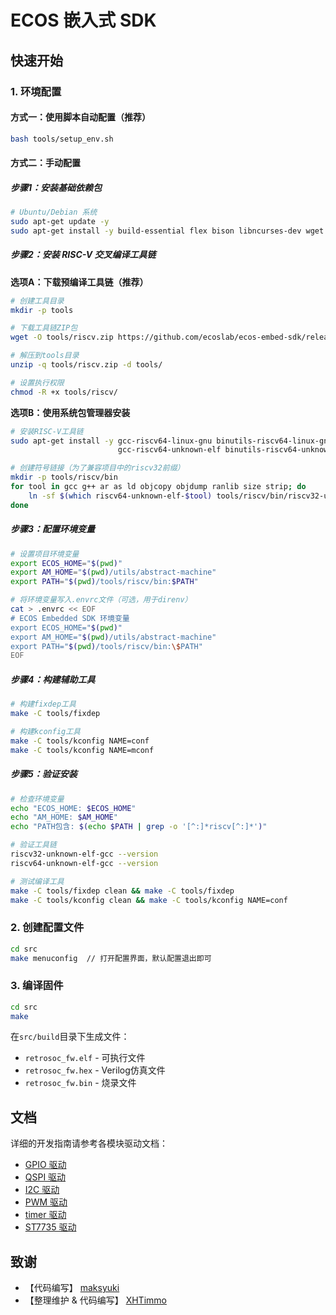 # ECOS 嵌入式 SDK

## 快速开始

### 1. 环境配置

#### 方式一：使用脚本自动配置（推荐）
```bash
bash tools/setup_env.sh
```

#### 方式二：手动配置

##### 步骤1：安装基础依赖包
```bash
# Ubuntu/Debian 系统
sudo apt-get update -y
sudo apt-get install -y build-essential flex bison libncurses-dev wget unzip git
```

##### 步骤2：安装 RISC-V 交叉编译工具链

**选项A：下载预编译工具链（推荐）**
```bash
# 创建工具目录
mkdir -p tools

# 下载工具链ZIP包
wget -O tools/riscv.zip https://github.com/ecoslab/ecos-embed-sdk/releases/download/riscv-tools/riscv.zip

# 解压到tools目录
unzip -q tools/riscv.zip -d tools/

# 设置执行权限
chmod -R +x tools/riscv/
```

**选项B：使用系统包管理器安装**
```bash
# 安装RISC-V工具链
sudo apt-get install -y gcc-riscv64-linux-gnu binutils-riscv64-linux-gnu \
                        gcc-riscv64-unknown-elf binutils-riscv64-unknown-elf

# 创建符号链接（为了兼容项目中的riscv32前缀）
mkdir -p tools/riscv/bin
for tool in gcc g++ ar as ld objcopy objdump ranlib size strip; do
    ln -sf $(which riscv64-unknown-elf-$tool) tools/riscv/bin/riscv32-unknown-elf-$tool
done
```

##### 步骤3：配置环境变量
```bash
# 设置项目环境变量
export ECOS_HOME="$(pwd)"
export AM_HOME="$(pwd)/utils/abstract-machine"
export PATH="$(pwd)/tools/riscv/bin:$PATH"

# 将环境变量写入.envrc文件（可选，用于direnv）
cat > .envrc << EOF
# ECOS Embedded SDK 环境变量
export ECOS_HOME="$(pwd)"
export AM_HOME="$(pwd)/utils/abstract-machine"
export PATH="$(pwd)/tools/riscv/bin:\$PATH"
EOF
```

##### 步骤4：构建辅助工具
```bash
# 构建fixdep工具
make -C tools/fixdep

# 构建kconfig工具
make -C tools/kconfig NAME=conf
make -C tools/kconfig NAME=mconf
```

##### 步骤5：验证安装
```bash
# 检查环境变量
echo "ECOS_HOME: $ECOS_HOME"
echo "AM_HOME: $AM_HOME"
echo "PATH包含: $(echo $PATH | grep -o '[^:]*riscv[^:]*')"

# 验证工具链
riscv32-unknown-elf-gcc --version
riscv64-unknown-elf-gcc --version

# 测试编译工具
make -C tools/fixdep clean && make -C tools/fixdep
make -C tools/kconfig clean && make -C tools/kconfig NAME=conf
```

### 2. 创建配置文件
```bash
cd src
make menuconfig  // 打开配置界面，默认配置退出即可
```

### 3. 编译固件
```bash
cd src
make
```

在`src/build`目录下生成文件：
- `retrosoc_fw.elf` - 可执行文件
- `retrosoc_fw.hex` - Verilog仿真文件
- `retrosoc_fw.bin` - 烧录文件

## 文档

详细的开发指南请参考各模块驱动文档：
- [GPIO 驱动](docs/gpio_api.md)
- [QSPI 驱动](docs/qspi_api.md)
- [I2C 驱动](docs/i2c_api.md)
- [PWM 驱动](docs/pwm_api.md)
- [timer 驱动](docs/timer_api.md)
- [ST7735 驱动](docs/st7735_api.md)

## 致谢

- 【代码编写】 [maksyuki](https://github.com/maksyuki/maksyuki)
- 【整理维护 & 代码编写】 [XHTimmo](https://github.com/XHTimmo)